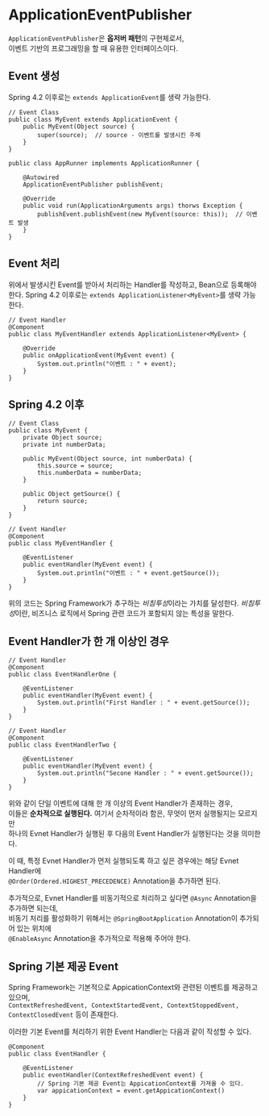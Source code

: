 # ApplicationEventPublisher

`ApplicationEventPublisher`은 **옵저버 패턴**의 구현체로서,  
이벤트 기반의 프로그래밍을 할 때 유용한 인터페이스이다.

## Event 생성

Spring 4.2 이후로는 `extends ApplicationEvent`를 생략 가능한다.

```
// Event Class
public class MyEvent extends ApplicationEvent {
    public MyEvent(Object source) {
        super(source);  // source - 이벤트를 발생시킨 주체
    }
} 
```

```
public class AppRunner implements ApplicationRunner {

    @Autowired
    ApplicationEventPublisher publishEvent;

    @Override
    public void run(ApplicationArguments args) thorws Exception {
        publishEvent.publishEvent(new MyEvent(source: this));  // 이벤트 발생
    } 
}
```

## Event 처리

위에서 발생시킨 Event를 받아서 처리하는 Handler를 작성하고, Bean으로 등록해야 한다.
Spring 4.2 이후로는 `extends ApplicationListener<MyEvent>`를 생략 가능한다.

```
// Event Handler
@Component
public class MyEventHandler extends ApplicationListener<MyEvent> {

    @Override
    public onApplicationEvent(MyEvent event) {
        System.out.println("이벤트 : " + event);
    }
} 
```

## Spring 4.2 이후

```
// Event Class
public class MyEvent {
    private Object source;
    private int numberData;

    public MyEvent(Object source, int numberData) {
        this.source = source;
        this.numberData = numberData;
    }

    public Object getSource() {
        return source;
    }
} 
```

```
// Event Handler
@Component
public class MyEventHandler {

    @EventListener
    public eventHandler(MyEvent event) {
        System.out.println("이벤트 : " + event.getSource());
    }
} 
```

위의 코드는 Spring Framework가 추구하는 *비침투성*이라는 가치를 달성한다.
*비침투성*이란, 비즈니스 로직에서 Spring 관련 코드가 포함되지 않는 특성을 말한다.

## Event Handler가 한 개 이상인 경우

```
// Event Handler
@Component
public class EventHandlerOne {

    @EventListener
    public eventHandler(MyEvent event) {
        System.out.println("First Handler : " + event.getSource());
    }
}

// Event Handler
@Component
public class EventHandlerTwo {

    @EventListener
    public eventHandler(MyEvent event) {
        System.out.println("Secone Handler : " + event.getSource());
    }
} 
```

위와 같이 단일 이벤트에 대해 한 개 이상의 Event Handler가 존재하는 경우,  
이들은 **순차적으로 실행된다.** 여기서 순차적이라 함은, 무엇이 먼저 실행될지는 모르지만  
하나의 Evnet Handler가 실행된 후 다음의 Event Handler가 실행된다는 것을 의미한다.

이 때, 특정 Evnet Handler가 먼저 실행되도록 하고 싶은 경우에는 해당 Evnet Handler에   
`@Order(Ordered.HIGHEST_PRECEDENCE)` Annotation을 추가하면 된다.

추가적으로, Evnet Handler를 비동기적으로 처리하고 싶다면 `@Async` Annotation을 추가하면 되는데,  
비동기 처리를 활성화하기 위해서는 `@SpringBootApplication` Annotation이 추가되어 있는 위치에  
`@EnableAsync` Annotation을 추가적으로 적용해 주어야 한다.


## Spring 기본 제공 Event

Spring Framework는 기본적으로 AppicationContext와 관련된 이벤트를 제공하고 있으며,  
`ContextRefreshedEvent, ContextStartedEvent, ContextStoppedEvent, ContextClosedEvent` 등이 존재한다.

이러한 기본 Event를 처리하기 위한 Event Handler는 다음과 같이 작성할 수 있다.

```
@Component
public class EventHandler {

    @EventListener
    public eventHandler(ContextRefreshedEvent event) {
        // Spring 기본 제공 Event는 AppicationContext를 가져올 수 있다.
        var appicationContext = event.getAppicationContext()
    }
} 
```